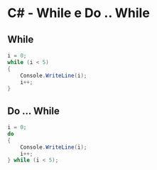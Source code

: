 # C# - While e Do .. While

## While

~~~csharp
i = 0;
while (i < 5)
{
    Console.WriteLine(i);
    i++;
}
~~~

## Do ... While

~~~csharp
i = 0;
do
{
    Console.WriteLine(i);
    i++;
} while (i < 5);
~~~
